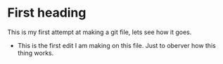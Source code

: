 # First heading
This is my first attempt at making a git file, lets see how it goes.
- This is the first edit I am making on this file. Just to oberver how this thing works.

